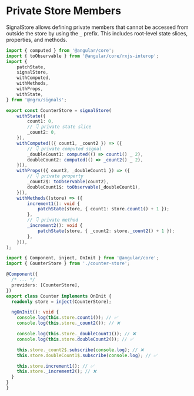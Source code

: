 # Private Store Members

SignalStore allows defining private members that cannot be accessed from outside the store by using the `_` prefix.
This includes root-level state slices, properties, and methods.

<ngrx-code-tabs>
<ngrx-code-example header="counter-store.ts">

```ts
import { computed } from '@angular/core';
import { toObservable } from '@angular/core/rxjs-interop';
import {
    patchState,
    signalStore,
    withComputed,
    withMethods,
    withProps,
    withState,
} from '@ngrx/signals';

export const CounterStore = signalStore(
    withState({
        count1: 0,
        // 👇 private state slice
        _count2: 0,
    }),
    withComputed(({ count1, _count2 }) => ({
        // 👇 private computed signal
        _doubleCount1: computed(() => count1() _ 2),
        doubleCount2: computed(() => _count2() _ 2),
    })),
    withProps(({ count2, _doubleCount1 }) => ({
        // 👇 private property
        _count2$: toObservable(count2),
        doubleCount1$: toObservable(_doubleCount1),
    })),
    withMethods((store) => ({
        increment1(): void {
            patchState(store, { count1: store.count1() + 1 });
        },
        // 👇 private method
        _increment2(): void {
            patchState(store, { _count2: store._count2() + 1 });
        },
    })),
);
```

</ngrx-code-example>

<ngrx-code-example header="counter.ts">

```ts
import { Component, inject, OnInit } from '@angular/core';
import { CounterStore } from './counter-store';

@Component({
  /* ... */
  providers: [CounterStore],
})
export class Counter implements OnInit {
  readonly store = inject(CounterStore);

  ngOnInit(): void {
    console.log(this.store.count1()); // ✅
    console.log(this.store._count2()); // ❌

    console.log(this.store._doubleCount1()); // ❌
    console.log(this.store.doubleCount2()); // ✅

    this.store._count2$.subscribe(console.log); // ❌
    this.store.doubleCount1$.subscribe(console.log); // ✅

    this.store.increment1(); // ✅
    this.store._increment2(); // ❌
  }
}
}
```

</ngrx-code-example>
</ngrx-code-tabs>
